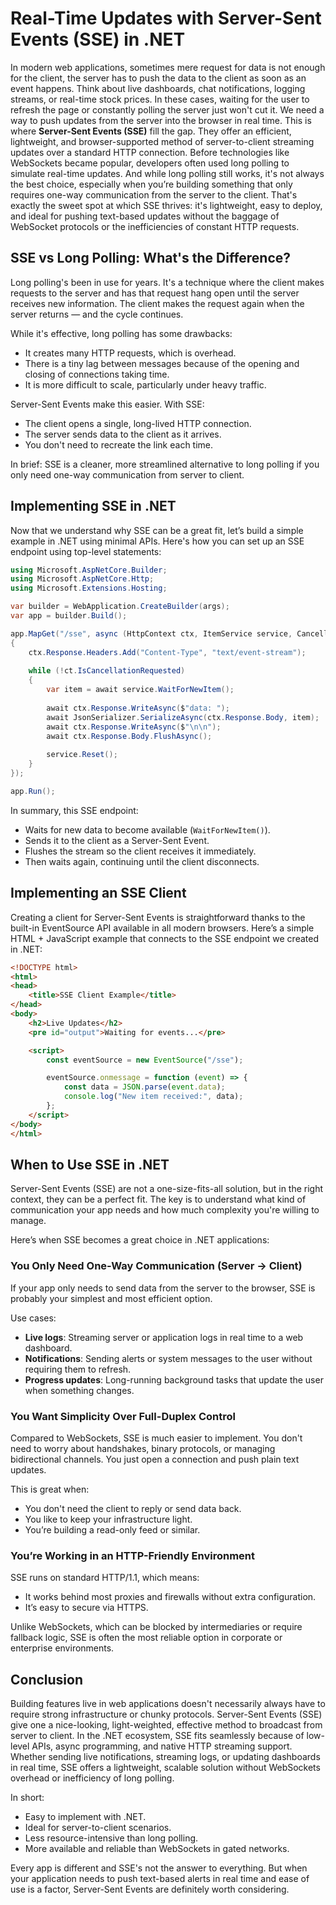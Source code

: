 # Real-Time Updates with Server-Sent Events (SSE) in .NET
In modern web applications, sometimes mere request for data is not enough for the client, the server has to push the data to the client as soon as an event happens.
Think about live dashboards, chat notifications, logging streams, or real-time stock prices. In these cases, waiting for the user to refresh the page or constantly polling the server just won't cut it. We need a way to push updates from the server into the browser in real time.
This is where **Server-Sent Events (SSE)** fill the gap. They offer an efficient, lightweight, and browser-supported method of server-to-client streaming updates over a standard HTTP connection.
Before technologies like WebSockets became popular, developers often used long polling to simulate real-time updates. And while long polling still works, it's not always the best choice, especially when you’re building something that only requires one-way communication from the server to the client.
That's exactly the sweet spot at which SSE thrives: it's lightweight, easy to deploy, and ideal for pushing text-based updates without the baggage of WebSocket protocols or the inefficiencies of constant HTTP requests.

## SSE vs Long Polling: What's the Difference?
Long polling's been in use for years. It's a technique where the client makes requests to the server and has that request hang open until the server receives new information. The client makes the request again when the server returns — and the cycle continues.

While it's effective, long polling has some drawbacks:
- It creates many HTTP requests, which is overhead.
- There is a tiny lag between messages because of the opening and closing of connections taking time.
- It is more difficult to scale, particularly under heavy traffic.

Server-Sent Events make this easier. With SSE:
- The client opens a single, long-lived HTTP connection.
- The server sends data to the client as it arrives.
- You don't need to recreate the link each time.

In brief: SSE is a cleaner, more streamlined alternative to long polling if you only need one-way communication from server to client.

## Implementing SSE in .NET
Now that we understand why SSE can be a great fit, let’s build a simple example in .NET using minimal APIs.
Here's how you can set up an SSE endpoint using top-level statements:

```csharp
using Microsoft.AspNetCore.Builder;
using Microsoft.AspNetCore.Http;
using Microsoft.Extensions.Hosting;

var builder = WebApplication.CreateBuilder(args);
var app = builder.Build();

app.MapGet("/sse", async (HttpContext ctx, ItemService service, CancellationToken ct) =>
{
    ctx.Response.Headers.Add("Content-Type", "text/event-stream");
    
    while (!ct.IsCancellationRequested)
    {
        var item = await service.WaitForNewItem();
        
        await ctx.Response.WriteAsync($"data: ");
        await JsonSerializer.SerializeAsync(ctx.Response.Body, item);
        await ctx.Response.WriteAsync($"\n\n");
        await ctx.Response.Body.FlushAsync();
            
        service.Reset();
    }
});

app.Run();
```

In summary, this SSE endpoint:
- Waits for new data to become available (`WaitForNewItem()`).
- Sends it to the client as a Server-Sent Event.
- Flushes the stream so the client receives it immediately.
- Then waits again, continuing until the client disconnects.

## Implementing an SSE Client
Creating a client for Server-Sent Events is straightforward thanks to the built-in EventSource API available in all modern browsers.
Here’s a simple HTML + JavaScript example that connects to the SSE endpoint we created in .NET:

```html
<!DOCTYPE html>
<html>
<head>
    <title>SSE Client Example</title>
</head>
<body>
    <h2>Live Updates</h2>
    <pre id="output">Waiting for events...</pre>

    <script>
        const eventSource = new EventSource("/sse");

        eventSource.onmessage = function (event) => {
            const data = JSON.parse(event.data);
            console.log("New item received:", data);
        };
    </script>
</body>
</html>

```

## When to Use SSE in .NET
Server-Sent Events (SSE) are not a one-size-fits-all solution, but in the right context, they can be a perfect fit. 
The key is to understand what kind of communication your app needs and how much complexity you're willing to manage.

Here’s when SSE becomes a great choice in .NET applications:

### You Only Need One-Way Communication (Server → Client)
If your app only needs to send data from the server to the browser, SSE is probably your simplest and most efficient option.

Use cases:
- **Live logs**: Streaming server or application logs in real time to a web dashboard.
- **Notifications**: Sending alerts or system messages to the user without requiring them to refresh.
- **Progress updates**: Long-running background tasks that update the user when something changes.

### You Want Simplicity Over Full-Duplex Control
Compared to WebSockets, SSE is much easier to implement. 
You don't need to worry about handshakes, binary protocols, or managing bidirectional channels. 
You just open a connection and push plain text updates.

This is great when:
- You don't need the client to reply or send data back.
- You like to keep your infrastructure light.
- You’re building a read-only feed or similar.

### You’re Working in an HTTP-Friendly Environment
SSE runs on standard HTTP/1.1, which means:
- It works behind most proxies and firewalls without extra configuration.
- It’s easy to secure via HTTPS.

Unlike WebSockets, which can be blocked by intermediaries or require fallback logic, SSE is often the most reliable option in corporate or enterprise environments.

## Conclusion
Building features live in web applications doesn't necessarily always have to require strong infrastructure or chunky protocols. Server-Sent Events (SSE) give one a nice-looking, light-weighted, effective method to broadcast from server to client.
In the .NET ecosystem, SSE fits seamlessly because of low-level APIs, async programming, and native HTTP streaming support. Whether sending live notifications, streaming logs, or updating dashboards in real time, SSE offers a lightweight, scalable solution without WebSockets overhead or inefficiency of long polling.

In short:
- Easy to implement with .NET.
- Ideal for server-to-client scenarios.
- Less resource-intensive than long polling.
- More available and reliable than WebSockets in gated networks.

Every app is different and SSE's not the answer to everything. 
But when your application needs to push text-based alerts in real time and ease of use is a factor, Server-Sent Events are definitely worth considering.
